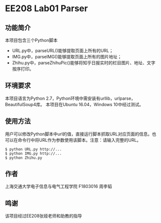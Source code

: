 # EE208 Lab01 Parser

## 功能简介

本项目包含三个Python脚本

- URL.py中，parseURL()能够提取页面上所有的URL；
- IMG.py中，parseIMG()能够提取页面上所有的图片地址；
- Zhihu.py中，parseZhihuPic()能够将知乎日报实时的栏目图片、地址、文字按序打印。

## 环境要求

本项目语言为Python 2.7，Python环境中需安装有urllib，urlparse，BeautifulSoup4库。
本项目在Ubuntu 16.04，Windows 10中经过测试。

## 使用方法

用户可以修改Python脚本中url的值，直接运行脚本抓取URL对应页面的信息。也可以在命令行中将URL作为参数使用该脚本。注意：请输入完整的URL。

```
$ python URL.py http://...
$ python IMG.py http://...
$ python Zhihu.py
```

## 作者
上海交通大学电子信息与电气工程学院 F1803016 周李韬

## 鸣谢
该项目经过EE208张娅老师和助教的指导